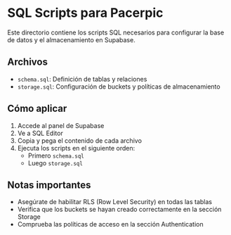 # SQL Scripts para Pacerpic

Este directorio contiene los scripts SQL necesarios para configurar la base de datos y el almacenamiento en Supabase.

## Archivos

- `schema.sql`: Definición de tablas y relaciones
- `storage.sql`: Configuración de buckets y políticas de almacenamiento

## Cómo aplicar

1. Accede al panel de Supabase
2. Ve a SQL Editor
3. Copia y pega el contenido de cada archivo
4. Ejecuta los scripts en el siguiente orden:
   - Primero `schema.sql`
   - Luego `storage.sql`

## Notas importantes

- Asegúrate de habilitar RLS (Row Level Security) en todas las tablas
- Verifica que los buckets se hayan creado correctamente en la sección Storage
- Comprueba las políticas de acceso en la sección Authentication 